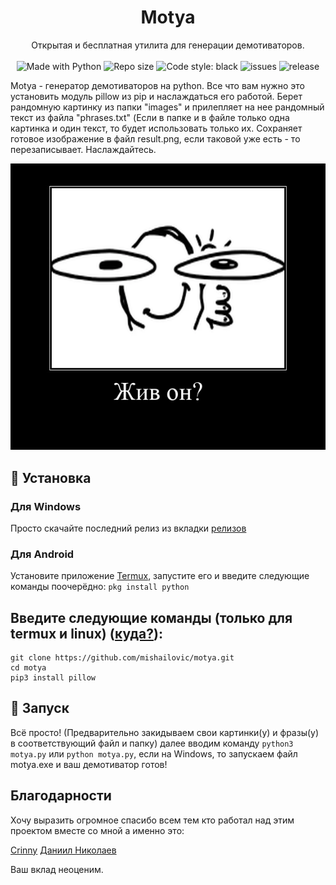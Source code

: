 <h1 align="center">Motya</h1>
<p align="center">
    Открытая и бесплатная утилита для генерации демотиваторов.
    <br /><br />
    <img alt="Made with Python" src="https://img.shields.io/badge/Made%20with-Python-%23FFD242?logo=python&logoColor=white">
    <img alt="Repo size" src="https://img.shields.io/github/repo-size/mishailovic/motya">
    <img alt="Code style: black" src="https://img.shields.io/badge/code%20style-black-000000.svg">
    <img alt="issues" src="https://img.shields.io/github/issues/mishailovic/motya">
    <img alt="release" src="https://img.shields.io/github/v/release/mishailovic/motya">
</p>

   Motya - генератор демотиваторов на python. Все что вам нужно это установить модуль pillow из pip и наслаждаться его работой. Берет рандомную картинку из папки "images" и прилепляет на нее рандомный текст из файла "phrases.txt" (Если в папке и в файле только одна картинка и один текст, то будет использовать только их. Сохраняет готовое изображение в файл result.png, если таковой уже есть - то перезаписывает. Наслаждайтесь.

![crinny](result.png)


## 🚀 Установка

   <h3>Для Windows</h3>

   Просто скачайте последний релиз из вкладки [релизов](https://github.com/mishailovic/motya/releases)
    

   <h3>Для Android</h3>

   Установите приложение [Termux](https://play.google.com/store/apps/details?id=com.termux), запустите его и введите следующие команды поочерёдно:
     ```
     pkg install python
     ```

## Введите следующие команды (только для termux и linux) ([куда?](http://comp-profi.com/kak-vyzvat-komandnuyu-stroku-ili-konsol-windows/)):

```
git clone https://github.com/mishailovic/motya.git
cd motya
pip3 install pillow
```

## 🚩 Запуск

Всё просто! (Предварительно закидываем свои картинки(у) и фразы(у) в соответствующий файл и папку) далее вводим команду `python3 motya.py` или `python motya.py`, если на Windows, то запускаем файл motya.exe и ваш демотиватор готов!

## Благодарности

Хочу выразить огромное спасибо всем тем кто работал над этим проектом вместе со мной а именно это:

[Crinny](https://github.com/crinny)
[Даниил Николаев](https://github.com/nm17)

Ваш вклад неоценим.
 
